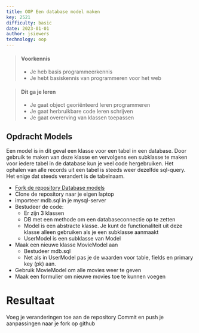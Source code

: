 ```yaml
---
title: OOP Een database model maken
key: 2521
difficulty: basic
date: 2023-01-01
author: jsiewers
technology: oop
---
```



> #### Voorkennis
> * Je heb basis programmeerkennis
> * Je hebt basiskennis van programmeren voor het web

> #### Dit ga je leren
> * Je gaat object georiënteerd leren programmeren
> * Je gaat herbruikbare code leren schrijven
> * Je gaat overerving van klassen toepassen

## Opdracht Models
Een model is in dit geval een klasse voor een tabel in een database. Door gebruik te maken van deze klasse en vervolgens een subklasse te maken voor iedere tabel in de database kun je veel code hergebruiken.
Het ophalen van alle records uit een tabel is steeds weer dezelfde sql-query. Het enige dat steeds verandert is de tabelnaam. 
* [Fork de repository Database models](https://github.com/DeltionICT/databasemodel/fork) 
* Clone de repository naar je eigen laptop
* importeer mdb.sql in je mysql-server
* Bestudeer de code:
  * Er zijn 3 klassen
  * DB met een methode om een databaseconnectie op te zetten
  * Model is een abstracte klasse. Je kunt de functionaliteit uit deze klasse alleen gebruiken als je een subklasse aanmaakt
  * UserModel is een subklasse van Model
* Maak een nieuwe klasse MovieModel aan
  * Bestudeer mdb.sql
  * Net als in UserModel pas je de waarden voor table, fields en primary key (pk) aan.
* Gebruik MovieModel om alle movies weer te geven
* Maak een formulier om nieuwe movies toe te kunnen voegen

# Resultaat
Voeg je veranderingen toe aan de repository
Commit en push je aanpassingen naar je fork op github

